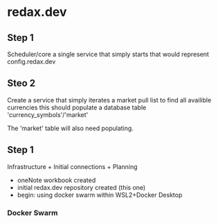 # redax.dev

## Step 1

Scheduler/core a single service that simply starts that would represent config.redax.dev

## Steo 2

Create a service that simply iterates a market pull list to find all availible currencies
this should populate a database table 'currency_symbols'/'market'

The 'market' table will also need populating.



## Step 1

Infrastructure + Initial connections + Planning

* oneNote workbook created
* initial redax.dev repository created (this one)
* begin: using docker swarm within WSL2+Docker Desktop

### Docker Swarm
